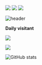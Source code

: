 <a herf="https://www.notion.so/9edb3854b3b3414b866e9e1366b16ee5?pvs=4">
<img src="https://img.shields.io/badge/Notion-3DDC84?style=flat-square&logo=Notion&logoColor=white&link=https://www.notion.so/9edb3854b3b3414b866e9e1366b16ee5?pvs=4"/>
</a>
<img src="https://img.shields.io/badge/Notion-3DDC84?style=flat-square&logo=Notion&logoColor=white"/>
<img src="https://img.shields.io/badge/Notion-3DDC84?style=flat-square&logo=Notion&logoColor=white"/>


<!--
**8woo4/8woo4** is a ✨ _special_ ✨ repository because its `README.md` (this file) appears on your GitHub profile.

Here are some ideas to get you started:

- 🔭 I’m currently working on ...
- 🌱 I’m currently learning ...
- 👯 I’m looking to collaborate on ...
- 🤔 I’m looking for help with ...
- 💬 Ask me about ...
- 📫 How to reach me: ...
- 😄 Pronouns: ...
- ⚡ Fun fact: ...
-->
![header](https://capsule-render.vercel.app/api?type=waving&color=timeGradient&text=%20to%208woo4's%20GitHub%20👋&animation=twinkling&fontSize=35&fontAlignY=40&fontAlign=70&height=250)





<a>**Daily visitant**</a>

<a href="https://hits.seeyoufarm.com"><img src="https://hits.seeyoufarm.com/api/count/incr/badge.svg?url=https%3A%2F%2Fgithub.com%2F8woo4&count_bg=%23F6003F&title_bg=%23B9B9B9&icon=&icon_color=%23000000&title=daily+visitant&edge_flat=false"/></a>

<p>

<img src="https://img.shields.io/badge/javascript-black?style=flat-square&logo=javascript&logoColor=F7DF1E"/>

</p>


![GitHub stats](https://github-readme-stats.vercel.app/api?username=8woo4&show_icons=true&theme=radical)

